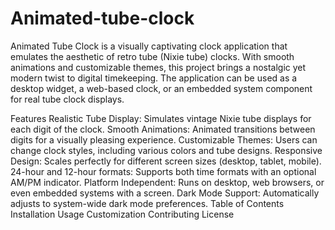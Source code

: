 # Animated-tube-clock
Animated Tube Clock is a visually captivating clock application that emulates the aesthetic of retro tube (Nixie tube) clocks. With smooth animations and customizable themes, this project brings a nostalgic yet modern twist to digital timekeeping. The application can be used as a desktop widget, a web-based clock, or an embedded system component for real tube clock displays.

Features
Realistic Tube Display: Simulates vintage Nixie tube displays for each digit of the clock.
Smooth Animations: Animated transitions between digits for a visually pleasing experience.
Customizable Themes: Users can change clock styles, including various colors and tube designs.
Responsive Design: Scales perfectly for different screen sizes (desktop, tablet, mobile).
24-hour and 12-hour formats: Supports both time formats with an optional AM/PM indicator.
Platform Independent: Runs on desktop, web browsers, or even embedded systems with a screen.
Dark Mode Support: Automatically adjusts to system-wide dark mode preferences.
Table of Contents
Installation
Usage
Customization
Contributing
License

